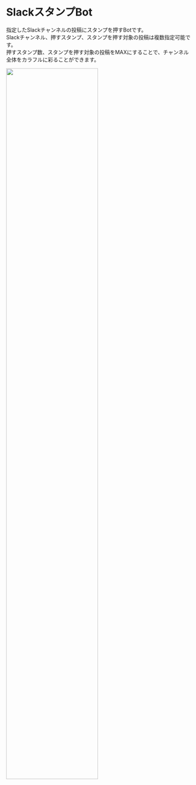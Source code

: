 # SlackスタンプBot
指定したSlackチャンネルの投稿にスタンプを押すBotです。  
Slackチャンネル、押すスタンプ、スタンプを押す対象の投稿は複数指定可能です。  
押すスタンプ数、スタンプを押す対象の投稿をMAXにすることで、チャンネル全体をカラフルに彩ることができます。


<a href="https://github.com/krpk1900/AddStampsBot">
  <img width="70%" src="https://user-images.githubusercontent.com/72296262/124067185-e9e39600-da74-11eb-99f9-1ab0e8557425.gif">
</a>
